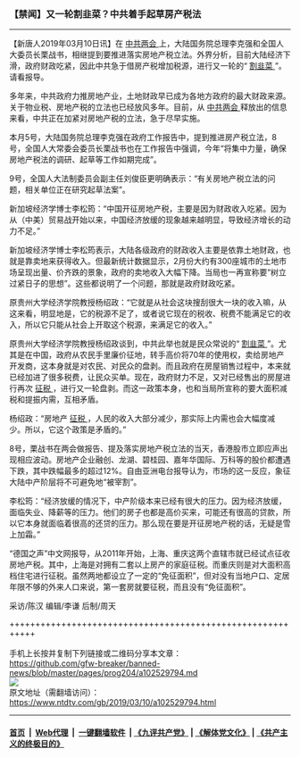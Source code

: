 ### 【禁闻】又一轮割韭菜？中共着手起草房产税法
------------------------

<div class="post_content" itemprop="articleBody">
 <p>
  【新唐人2019年03月10日讯】在
  <a href="https://www.ntdtv.com/gb/中共两会.htm">
   中共两会
  </a>
  上，大陆国务院总理李克强和全国人大委员长栗战书，相继提到要推进落实房地产税立法。外界分析，目前大陆经济下滑，政府财政吃紧，因此中共急于借房产税增加税源，进行又一轮的“
  <a href="https://www.ntdtv.com/gb/割韭菜.htm">
   割韭菜
  </a>
  ”。请看报导。
 </p>
 <p>
  多年来，中共政府力推房地产业，土地财政早已成为各地方政府的最大财政来源。关于物业税、房地产税的立法也已经放风多年。目前，从
  <a href="https://www.ntdtv.com/gb/中共两会.htm">
   中共两会
  </a>
  释放出的信息来看，中共正在加紧对房地产税的立法，急于尽早实施。
 </p>
 <p>
  本月5号，大陆国务院总理李克强在政府工作报告中，提到推进房产税立法，8号，全国人大常委会委员长栗战书也在工作报告中强调，今年“将集中力量，确保房地产税法的调研、起草等工作如期完成”。
 </p>
 <p>
  9号，全国人大法制委员会副主任刘俊臣更明确表示：“有关房地产税立法的问题，相关单位正在研究起草法案”。
 </p>
 <p>
  新加坡经济学博士李松筠：“中国开征房地产税，主要是因为财政收入吃紧。因为从（中美）贸易战开始以来，中国经济放缓的现象越来越明显，导致经济增长的动力不足。”
 </p>
 <p>
  新加坡经济学博士李松筠表示，大陆各级政府的财政收入主要是依靠土地财政，也就是靠卖地来获得收入。但最新统计数据显示，2月份大约有300座城市的土地市场呈现出量、价齐跌的景象，政府的卖地收入大幅下降。当局也一再宣称要“树立过紧日子的思想”。这些都说明了一个问题，那就是政府财政吃紧。
 </p>
 <p>
  原贵州大学经济学院教授杨绍政：“它就是从社会这块搜刮很大一块的收入嘛，从这来看，明显地是，它的税源不足了，或者说它现在的税收、税费不能满足它的收入，所以它只能从社会上开取这个税源，来满足它的收入。”
 </p>
 <p>
  原贵州大学经济学院教授杨绍政谈到，中共此举也就是民众常说的“
  <a href="https://www.ntdtv.com/gb/割韭菜.htm">
   割韭菜
  </a>
  ”。尤其是在中国，政府从农民手里廉价征地，转手高价将70年的使用权，卖给房地产开发商，这本身就是对农民、对民众的盘剥。而且政府在房屋销售过程中，本来就已经加进了很多税费，让民众买单。现在，政府财力不足，又对已经售出的房屋进行再次
  <a href="https://www.ntdtv.com/gb/征税.htm">
   征税
  </a>
  ，进行又一轮盘剥。而这一政策本身，也和当局所宣称的要大面积减税和提振内需，互相矛盾。
 </p>
 <p>
  杨绍政：“房地产
  <a href="https://www.ntdtv.com/gb/征税.htm">
   征税
  </a>
  ，人民的收入大部分减少，那实际上内需也会大幅度减少。所以，它这个政策是矛盾的。”
 </p>
 <p>
  8号，栗战书在两会做报告、提及落实房地产税立法的当天，香港股市立即应声出现相应波动。房地产企业融创、龙湖、碧桂园、嘉年华国际、万科等的股价都遭遇下跌，其中跌幅最多的超过12%。自由亚洲电台报导认为，市场的这一反应，象征大陆中产阶层将不可避免地“被宰割”。
 </p>
 <p>
  李松筠：“经济放缓的情况下，中产阶级本来已经有很大的压力。因为经济放缓，面临失业、降薪等的压力。他们的房子也都是高价买来，可能还有很高的贷款，所以它本身就面临着很高的还贷的压力。那么现在要是开征房地产税的话，无疑是雪上加霜。”
 </p>
 <p>
  “德国之声”中文网报导，从2011年开始，上海、重庆这两个直辖市就已经试点征收房地产税。其中，上海是对拥有二套以上房产的家庭征税。而重庆则是对大面积高档住宅进行征税。虽然两地都设立了一定的“免征面积”，但对没有当地户口、定居年限不够的外来人口来说，第一套房就要征税，而且没有“免征面积”。
 </p>
 <p>
  采访/陈汉 编辑/李谦 后制/周天
 </p>
 <p>
 </p>
 <div class="single_ad">
 </div>
</div>

+++++++++++++++++++++++++++++++++++++++++++++++++++++++++++<br/><br/>
手机上长按并复制下列链接或二维码分享本文章：<br/>
https://github.com/gfw-breaker/banned-news/blob/master/pages/prog204/a102529794.md <br/>
<a href='https://github.com/gfw-breaker/banned-news/blob/master/pages/prog204/a102529794.md'><img src='https://github.com/gfw-breaker/banned-news/blob/master/pages/prog204/a102529794.md.png'/></a> <br/>
原文地址（需翻墙访问）：https://www.ntdtv.com/gb/2019/03/10/a102529794.html


------------------------
#### [首页](https://github.com/gfw-breaker/banned-news/blob/master/README.md) &nbsp;|&nbsp; [Web代理](https://github.com/labour-camp/helloworld) &nbsp;|&nbsp; [一键翻墙软件](https://github.com/gfw-breaker/nogfw/blob/master/README.md) &nbsp;| [《九评共产党》](https://github.com/gfw-breaker/9ping.md/blob/master/README.md#九评之一评共产党是什么) | [《解体党文化》](https://github.com/gfw-breaker/jtdwh.md/blob/master/README.md) | [《共产主义的终极目的》](https://github.com/gfw-breaker/gczydzjmd.md/blob/master/README.md)

